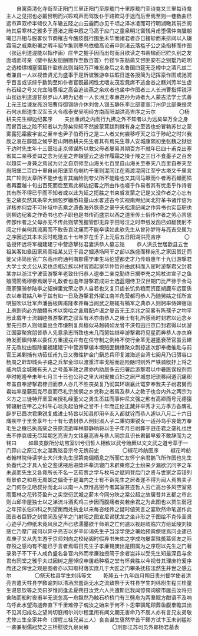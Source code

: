 <!-- { "loadSidebar": true } -->
　　自寓斋清化寺街至正阳门三里正阳门至厚载门十里厚载门至诗龛又三里每诗龛主人之见招也必戴唘明而兴聆鸡声而驾饭仆于路飮马于途而后至焉至则一巷数曲巳远市声双桥半倾仅入车辙五陉之山云霾而亦见千顷之泽冰凌而可行明湖瞰其前杰阁峙其后寒林之雅多于遵渚之雁中廐之马高于应门之童泉明北窗残月甫堕儒仲南牖朝曦巳升相与脱畧仪节商榷古今酪浆旣行围坐未毕而诸君者亦巳接轸而来排闼以入辍霜简之威乘粉署之暇丰貂乍集则寒鸟依楹高论甫申则渚云落槛子公之染指移而作图（张运判道渥能以指作画）庄辛之握手因而出句而且欲读之书凿楹而巳贮久别之友面墙而可亲（壁中黏友朋酬赠作至数百首）竹径乍东舫斋又唘匪安石之别墅乃昭明之选楼缥缃塞窗篇什盈栋此则当阳万戸难忘身后之名鲁国四筵无乏樽中之酒凡兹二者兼自一人以视昔贤尤为盛事于是忻彼雅游幸兹暇日遂各授简为记挥豪作图或驰骋乎百言或该综乎数韵至如仆者官旣最闲性尤嗜友茂宏竟席不逃金谷之觞刘芳半生虚有石经之号又允宜陪尊俎之高会追谈燕之余欢者也坐中作图者三人长洲曹指挥锐浮山张运判道渥甘泉罗山人聘为记者一人长洲王孝亷芑孙为诗者九人蒙古法学士式善上元王给谏友亮汾阳曹侍御锡龄介休刘舍人锡五静乐李比部銮宣汀州伊比部秉绶灵石何水部道生汉军玉大令栋泰安吴明经方南而阳湖洪亮吉序之云尔 
　　
　　〇杨耕夫先生柳边纪畧序 
　　夫出重闭之内而行九拂之外不知者以为远矣举万全之身而冒百出之险不知者以为劳矣抑知不然披蒙茸跋荆棘有身之至苦也蚡冒勃苏甘之蒙雾露犯霜霰宇宙之至辛也尹子伯奇行之是二人者又何尝移呼天之泣于陟屺之时兴我辰之哀在靡盬之候乎若山阴杨耕夫先生者其有焉先生尊人安城康熙初坐张魏之狱徙干边时先生年十三旣壮走京师谋所以救父母者屡易其期百方不就年巳四十甫克出塞省其二亲移爱曰之念为见星之奔辍望云之思作履霜之操于陵之三日不食墨子之百舍以趋实一身兼之焉试为计之自京师至山海关七百里自山海关至奉天八百里自奉天至尚阳堡二百四十里自尚阳堡至乌喇约千里则混同江在焉渡混同江至宁古塔又千里言其广轮则太章所不能步也言其幽险则夸父所不能踰也又其间马蹶而仆者再石顚而殒者再葢越十旬出百死而后至焉此柳边纪畧之所由作也嗟乎作易者其有忧患乎作诗者其有所不得已乎而不知者或以此为延之揽胜之书束晳发蒙之记是又没作者之心忘有生之痛矣然其条举大纲包罗纎悉较量山水畧述古今实视南烬纪闻北狩革书诸作倍为详核亦何尝不可补域中志乘之遗备海外恢奇之录乎夫松漠纪闻之作异书也实臣职也则柳边纪畧之作奇书也亦子职也是书传而盛京以西之道里传土俗传作者之劳心苦思传卽作者之父母亦无不传此则擘笺握管卽无异于田号泣之时申纸发函已如翻我躬不阅之什矣何其流离而不敢告哀沈痛而不能卒读如此欤先生从曾孙梦符与亮吉交属为之序因述其本末云时乾隆五十七年岁在壬子上元后五日阳湖洪亮吉序 
　　
　　〇诰授怀远将军福建建宁中营游撃张君妻洪恭人墓志铭 
　　恭人洪氏世居歙县五世祖某客如皋因家焉高祖某又迁于县之掘港场阿干之部以族盛而移宛孔之家因贸迁而徙父讳简臣官广东高州府通判南郡儒学聿生马伦望都史才乃传班惠年十九归游撃君大学士文贞公从弟也丞相近族以材官而起家华仲哲孙由武科而入宦时游撃君父封君某亦以浙江宁波营游撃年老致仕归恭人逮奉二亲克勤终日撰李充之鸠杖进宣子之鱼飱誾誾焉穆穆焉娴乎礼敎者也逾年游撃君成进士选蓝翎侍卫汉世期门比严徐于金马唐家彍骑参陆李之貂蝉里党荣之恭人自若也又复贝齿长饥负粮而资臣朔鹿车远宦质衣以奉君姑八年于兹有如一日及游撃君外擢江南羊角营都司恭人乃随舅姑之任所宣明鼓吹以壮军声潘岳板舆甫隆孝养每当阅武之期辄有犒军之典恭人则躬率侍婢宿诣上庖割肉必方酿饎有术以樊哙之彘肩配卢谌之曼首无王京兆之简畧有陈孺子之均平厯此载年士流辑睦虽游撃君之驭军有术亦由恭人之飨士有礼所感焉时封君以远念乡里先归恭人则倾槖出金市缣制复呉樯似马越骑如龙曾不浃旬迅归京口封君得以优游江国宴聚宾朋皆恭人先意承志所致也未几而舅姑继卒游撃君将见星而奔恭人亦衣麻待发而鎭帅某以委任方重援戎弁有在任守制之例格不使行金革无避墨衰莅官虽云建牙无改枕由服除擢福建建宁中营游撃値本境贼匪魏缮聚众剽掠途次卽奉檄催赴与前官王某剿捕有功莅任甫九日又檄徃护金门鎭总兵印复渡海巡台湾七阅月乃归弭谷口杨周之衅却城头子路之兵挈金印以渡重洋率戈船而巡险陿时则外严铁骑旣抒上将之威内筑金城雅有夫人之号盖军政之肃亦内助居多云归署后游撃君以中暑医误投剂而卒时乾隆辛未年七月三十日也公孙之里大树爰搉贞妇之居严城忽圯流移间道沉痛积年盖自奉游撃君榇归而恭人亦几不胜丧矣复乃彻其环瑱襄此窀穸奉我夫子祔君舅而君姑率是藐孤克尽哀而尽礼宗族悯之乡党称之者焉及恭人之敎子也合内外之两宗为义方之三徙特开垩室亲授礼经堇父之勇生丕兹而事仲尼文强之勲有高卿而号元德猿臂辍射应甲乙之科牛心啖灸起伯仲之誉不十年而正伦正藏并举秀才元方季方各膺礼辟岁已酉次君秉锐复成进士特旨以知县卽用辛亥入都就铨而恭人遽以八月二十六日膺疾卒于里舍享年七十有七诰封恭人例封淑人子二秉钧秉锐女一适孙乌乎哀哉方奉毛生之檄已执高柴之丧原流逝晖林靡静响将以壬子年月日祔葬于逰击君之垄礼也世去不停哀缠无尽届期乞亮吉为文铭墓亮吉与恭人同宗且识长君最早爰不敢辞而为之铭曰 
　　如皋支歙所分幼煎室训兮归哲人相攸以武兮贻厥以文文武之道兮萃于一门蒜山之原江水之澨我铭吾宗兮无愧前史 
　　
　　〇椒花吟舫图序 
　　椒花吟舫者翰林院侍读学士大兴朱先生邸第南偏栖息之所而亡友怀宁余君鹏飞所作图也先生负葢代之才具人伦之鉴诱掖后进奬许辈流寝门未辟束修之士纷来夕漏欲沉问字之车未返而先生又各竟所长不名一艺荀贾之学与枚马之赋同登后门之贤与世家之英错列有景伯之和易无周朗之偏奇于是海内之士有不诣先生之居者遂不得为闻人焉虽夫子之门何杂见哂叔孙而北斗以南一人庶惟高密今者其室甚迩哲人云亡高台多风空室易雨薫林之花转芬盈升之实空衍武城之薪木今同分陜之棠公超之故居昔并五都之市此则山邱华屋独士以之涕流斗酒炙鸡三步因而腹痛者矣若余君之为此图也以贾生弱冠之年预长伯四科之列望衡而处执业以来每咨经传之疑时値笑言之宴欣然命笔遂作此图昔者巨野之刻曾闵及望羊之门射阳之图宣尼谒犹龙之坐非形之于图绘不克传圣贤心迹乎乃伸纸未竟风泉之声已悲濡墨欲干师弟之亡何遽以视赵岐临穴方绘延陵刘操感亡乃摩广戚何以异乎亮吉以岁辛卯谒先生子当涂学使之署始预宾僚继焉问业逮已亥庚子又从先生游于京师刘向之校袐阁时假异书朱佑之学成均屡蒙殊奬葢师友之际存殁之感均有不能已于言者焉暇日先生子孝亷锡庚出是图属为之序窃以先生之门著录弟子不下千人咸负盛名各官内外而孝亷独授简于余者岂非以受先生知最深且与余君有同堂之雅乎夫过因树之屋悼叹申屠趋种栢之堂有怀龚胜以今视昔其理庶符爰序而还之俾世之观是图者亦以知取材落实庶几于大匠之门攀条抚枝泫然生并世之感云尔 
　　
　　〇祭天柱县学生刘纬等文 
　　乾隆五十九年四月朔日贵州督学使者洪亮吉遣天柱县学敎谕刘以清酒庶羞诣无水之流致祭于天柱县学生刘纬附生程三桂童生谌忠钦等之灵曰岁惟阏逢孟夏朔日汝党六人共遭斯厄我闻惊愕询彼市廛云汝将归舍陆而船时夜甫半无流忽高一舟飘然乃触石桥桥门有三劈舟为两羣眠方酣语不及响乌呼此水望海遄奔直下千里难停子魂汝之始来于何不卜思攀骥尾顾葬鱼腹羣瞻其出不见其归成名之望尚切庭闱尔刘尔程里闬有闻文期无害命乃不辰人亦有言兄友弟敬尤惨三生全家并命（谓程三桂兄弟三人）哀哀谌生褎然举首干鎁方试卞玉未剖褴衫一袭兼制儒冠焚之三桥慰彼九泉尚飨 
　　
　　〇刑部江苏司员外郞杨君墓表 
